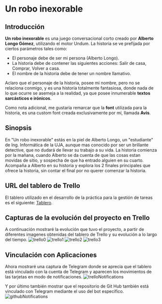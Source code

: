 # Un robo inexorable

## Introducción
**Un robo inexorable** es una juego conversacional corto creado por **Alberto Longo Gómez**, utilizando el motor Undum. 
La historia se ve prefijada por ciertos parámetros tales como:
- El personaje debe de ser mi persona (Alberto Longo).
- La historia debe de contener las siguientes acciones: Salir de casa, Comprar, Volver a casa.
- El nombre de la historia debe de tener un nombre llamativo.

Aclaro que el personaje de la historia, posee mi nombre, pero no se relaciona conmigo, y es una historia totalmente fantasiosa, donde nada de lo que ocurre se asemeja a la realidad, ya que posee innumerable **textos sarcásticos e irónicos**.

Como nota adicional, me gustaría remarcar que la **font** utilizada para la historia, es una custom font creada exclusivamente por mí, llamada **Avis**.

## Sinopsis
En "Un robo inexorable" estás en la piel de Alberto Longo, un "estudiante" de Ing. Informática de la UJA, aunque mas conocido por ser un brillante detective, que no dudará de llevar su trabajo a su vida. La historia comienza por la mañana, cuando Alberto se da cuenta de que las cosas estan movidas de sitio, y sospecha de que ha entrado alguien en su cuarto. Acompaña a Alberto en su historia y explora los 2 finales principales que ofrece la historia, sin contar el final por no querer comenzar la historia.

## URL del tablero de Trello
El tablero utilizado en el desarrollo de la práctica para la gestión de tareas es el siguiente: [Tablero](https://trello.com/b/0vvt4zJz/practica-2-historia-undum "Tablero Práctica 2").

## Capturas de la evolución del proyecto en Trello
A continuación mostraré la evolución que tuvo el proyecto, a partir de diferentes imagenes obtenidas del tablero de Trello y su evolución a lo largo del tiempo.
![trello0](https://user-images.githubusercontent.com/78793948/111039565-08bf0d80-842f-11eb-8ba4-7a1f8e3a57e1.PNG)
![trello1](https://user-images.githubusercontent.com/78793948/111039567-0957a400-842f-11eb-9cf5-9f75d83d0df9.PNG)
![trello2](https://user-images.githubusercontent.com/78793948/111039568-0957a400-842f-11eb-8fef-53194fbb733a.PNG)
![trello3](https://user-images.githubusercontent.com/78793948/111039569-09f03a80-842f-11eb-96e7-e211f44e47ee.PNG)

## Vinculación con Aplicaciones
Ahora mostraré una captura de Telegram donde se aprecia que el tablero está vinculado con la cuenta de Telegram y aparecen los movimientos de las tarjetas en modo de notificaciones.
![trelloNotifications](https://user-images.githubusercontent.com/78793948/111039624-4cb21280-842f-11eb-8af5-867ef8bbaec0.PNG)

Y por último también mostrar que el repositorio de Git Hub también está vinculado con Telegram mediante el uso del bot específico.
![githubNotifications](https://user-images.githubusercontent.com/78793948/111039660-753a0c80-842f-11eb-911e-8080d0e47d50.PNG)
